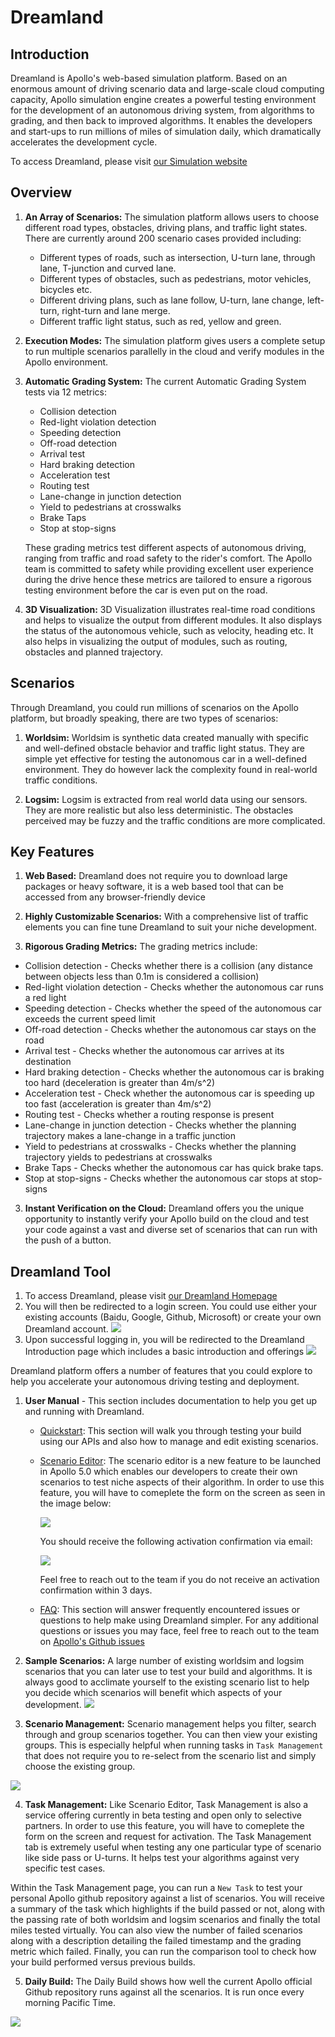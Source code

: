 # Dreamland

## Introduction
Dreamland is Apollo's web-based simulation platform. Based on an enormous amount of driving scenario data and large-scale cloud computing capacity, Apollo simulation engine creates a powerful testing environment for the development of an autonomous driving system, from algorithms to grading, and then back to improved algorithms. It enables the developers and start-ups to run millions of miles of simulation daily, which dramatically accelerates the development cycle.

To access Dreamland, please visit [our Simulation website](http://apollo.auto/platform/simulation.html)

## Overview

1. **An Array of Scenarios:**
The simulation platform allows users to choose different road types, obstacles, driving plans, and traffic light states. There are currently around 200 scenario cases provided including:
    - Different types of roads, such as intersection, U-turn lane, through lane, T-junction and curved lane.
    - Different types of obstacles, such as pedestrians, motor vehicles, bicycles etc.
    - Different driving plans, such as lane follow, U-turn, lane change, left-turn, right-turn and lane merge.
    - Different traffic light status, such as red, yellow and green.


2. **Execution Modes:**
The simulation platform gives users a complete setup to run multiple scenarios parallelly in the cloud and verify modules in the Apollo environment.

3. **Automatic Grading System:**
The current Automatic Grading System tests via 12 metrics: 
    - Collision detection
    - Red-light violation detection
    - Speeding detection
    - Off-road detection
    - Arrival test
    - Hard braking detection
    - Acceleration test
    - Routing test
    - Lane-change in junction detection
    - Yield to pedestrians at crosswalks
    - Brake Taps
    - Stop at stop-signs

    These grading metrics test different aspects of autonomous driving, ranging from traffic and road safety to the rider's comfort. The Apollo team is committed to safety while providing excellent user experience during the drive hence these metrics are tailored to ensure a rigorous testing environment before the car is even put on the road.

4. **3D Visualization:**
3D Visualization illustrates real-time road conditions and helps to visualize the output from different modules. It also displays the status of the autonomous vehicle, such as velocity, heading etc. It also helps in visualizing the output of modules, such as routing, obstacles and planned trajectory.


## Scenarios
Through Dreamland, you could run millions of scenarios on the Apollo platform, but broadly speaking, there are two types of scenarios:

1. **Worldsim:**
Worldsim is synthetic data created manually with specific and well-defined obstacle behavior and traffic light status. They are simple yet effective for testing the autonomous car in a well-defined environment. They do however lack the complexity found in real-world traffic conditions. 

2. **Logsim:**
Logsim is extracted from real world data using our sensors. They are more realistic but also less deterministic. The obstacles perceived may be fuzzy and the traffic conditions are more complicated.

## Key Features

1. **Web Based:** Dreamland does not require you to download large packages or heavy software, it is a web based tool that can be accessed from any browser-friendly device
2. **Highly Customizable Scenarios:** With a comprehensive list of traffic elements you can fine tune Dreamland to suit your niche development. 

3. **Rigorous Grading Metrics:** The grading metrics include:
- Collision detection - Checks whether there is a collision (any distance between objects less than 0.1m is considered a collision)
- Red-light violation detection - Checks whether the autonomous car runs a red light
- Speeding detection - Checks whether the speed of the autonomous car exceeds the current speed limit
- Off-road detection - Checks whether the autonomous car stays on the road
- Arrival test - Checks whether the autonomous car arrives at its destination
- Hard braking detection - Checks whether the autonomous car is braking too hard (deceleration is greater than 4m/s^2)
- Acceleration test - Check whether the autonomous car is speeding up too fast (acceleration is greater than 4m/s^2)
- Routing test - Checks whether a routing response is present
- Lane-change in junction detection - Checks whether the planning trajectory makes a lane-change in a traffic junction
- Yield to pedestrians at crosswalks - Checks whether the planning trajectory yields to pedestrians at crosswalks
- Brake Taps - Checks whether the autonomous car has quick brake taps.
- Stop at stop-signs - Checks whether the autonomous car stops at stop-signs

3. **Instant Verification on the Cloud:** Dreamland offers you the unique opportunity to instantly verify your Apollo build on the cloud and test your code against a vast and diverse set of scenarios that can run with the push of a button.

## Dreamland Tool

1. To access Dreamland, please visit [our Dreamland Homepage](https://azure.apollo.auto/)
2. You will then be redirected to a login screen. You could use either your existing accounts (Baidu, Google, Github, Microsoft) or create your own Dreamland account.
![](images/Dreamland_login.png)
3. Upon successful logging in, you will be redirected to the Dreamland Introduction page which includes a basic introduction and offerings
![](images/Dreamland_home.png)

Dreamland platform offers a number of features that you could explore to help you accelerate your autonomous driving testing and deployment. 
1. **User Manual** - This section includes documentation to help you get up and running with Dreamland. 
    - [Quickstart](https://azure.apollo.auto/user-manual/quick-start): This section will walk you through testing your build using our APIs and also how to manage and edit existing scenarios.
    - [Scenario Editor](): The scenario editor is a new feature to be launched in Apollo 5.0 which enables our developers to create their own scenarios to test niche aspects of their algorithm. In order to use this feature, you will have to comeplete the form on the screen as seen in the image below:

        ![](images/form.png)

        You should receive the following activation confirmation via email:

        ![](images/email.png)

        Feel free to reach out to the team if you do not receive an activation confirmation within 3 days.

    - [FAQ](https://azure.apollo.auto/user-manual/faq):
    This section will answer frequently encountered issues or questions to help make using Dreamland simpler. For any additional questions or issues you may face, feel free to reach out to the team on [Apollo's Github issues](https://github.com/ApolloAuto/apollo/issues)

2. **Sample Scenarios:** A large number of existing worldsim and logsim scenarios that you can later use to test your build and algorithms. It is always good to acclimate yourself to the existing scenario list to help you decide which scenarios will benefit which aspects of your development.
![](images/Dreamland_sample.png)

3. **Scenario Management:** Scenario management helps you filter, search through and group scenarios together. You can then view your existing groups. This is especially helpful when running tasks in `Task Management` that does not require you to re-select from the scenario list and simply choose the existing group.

![](images/Dreamland_sm.png)

4. **Task Management:** Like Scenario Editor, Task Management is also a service offering currently in beta testing and open only to selective partners. In order to use this feature, you will have to comeplete the form on the screen and request for activation.
The Task Management tab is extremely useful when testing any one particular type of scenario like side pass or U-turns. It helps test your algorithms against very specific test cases.

Within the Task Management page, you can run a `New Task` to test your personal Apollo github repository against a list of scenarios. You will receive a summary of the task which highlights if the build passed or not, along with the passing rate of both worldsim and logsim scenarios and finally the total miles tested virtually. You can also view the number of failed scenarios along with a description detailing the failed timestamp and the grading metric which failed. Finally, you can run the comparison tool to check how your build performed versus previous builds. 

5. **Daily Build:** The Daily Build shows how well the current Apollo official Github repository runs against all the scenarios. It is run once every morning Pacific Time.

![](images/Dreamland_build_1.png)


